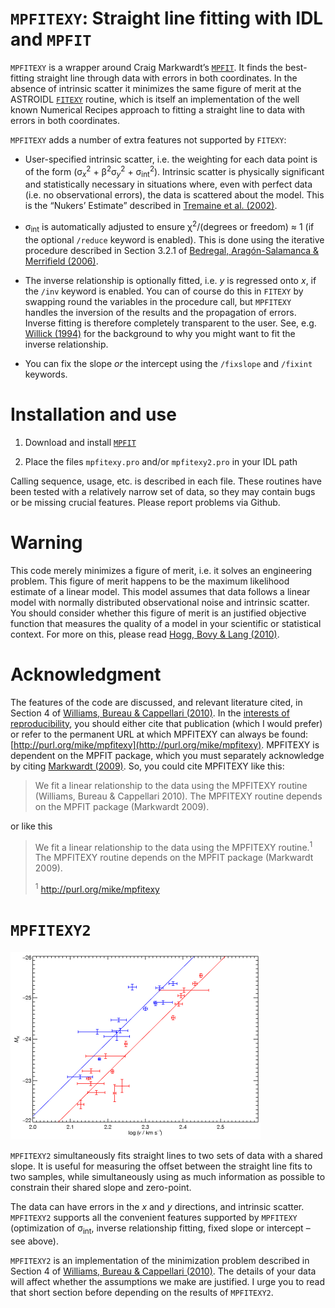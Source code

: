 `MPFITEXY`: Straight line fitting with IDL and `MPFIT`
========

<p><code>MPFITEXY</code> is a wrapper around Craig Markwardt&#8217;s <a
href="http://purl.com/net/mpfit"><code>MPFIT</code></a>. It finds the
best-fitting straight line through data with errors in both coordinates. In the
absence of intrinsic scatter it minimizes the same figure of merit at the
ASTROIDL <a
href="http://idlastro.gsfc.nasa.gov/ftp/pro/math/fitexy.pro"><code>FITEXY</code></a>
routine, which is itself an implementation of the well known Numerical Recipes
approach to fitting a straight line to data with errors in both
coordinates.</p>

<p><code>MPFITEXY</code> adds a number of extra features not supported by
<code>FITEXY</code>:</p>

<ul>

<li><p>User-specified intrinsic scatter, i.e. the weighting for each data
point is of the form (&sigma;<sub><em>x</em></sub><sup>2</sup> +
&beta;<sup>2</sup>&sigma;<sub><em>y</em></sub><sup>2</sup> +
&sigma;<sub>int</sub><sup>2</sup>). Intrinsic scatter is physically
significant and statistically necessary in
situations where, even with perfect data (i.e. no observational
errors), the data is scattered about the model. This is the &#8220;Nukers&#8217;
Estimate&#8221; described in <a href="http://cdsads.u-strasbg.fr/abs/2002ApJ...574..740T">Tremaine et al.
(2002)</a>.</p></li>

<li><p>&sigma;<sub>int</sub> is automatically adjusted to ensure
&chi;<sup>2</sup>/(degrees or freedom) &asymp; 1 (if the optional
<code>/reduce</code> keyword is enabled). This is done using the
iterative procedure described in Section 3.2.1 of <a href="http://cdsads.u-strasbg.fr/abs/2006MNRAS.373.1125B">Bedregal,
Aragón-Salamanca &amp; Merrifield
(2006)</a>.</p></li>

<li><p>The inverse relationship is optionally fitted, i.e. <em>y</em> is regressed
onto <em>x</em>, if the <code>/inv</code> keyword is enabled. You can of
course do this in <code>FITEXY</code> by swapping round the
variables in the procedure call, but <code>MPFITEXY</code> handles
the inversion of the results and the propagation of errors. Inverse
fitting is therefore completely transparent to the user. See, e.g.
<a href="http://cdsads.u-strasbg.fr/abs/1994ApJS...92....1W">Willick (1994)</a>
for the background to why you might want to fit the inverse
relationship.</p></li>

<li><p>You can fix the slope <em>or</em> the intercept using the
<code>/fixslope</code> and <code>/fixint</code> keywords.</p></li>

</ul>

Installation and use
====================

 1. Download and install [`MPFIT`](http://purl.com/net/mpfit)
 
 2. Place the files `mpfitexy.pro` and/or `mpfitexy2.pro` in your IDL path 
 
Calling sequence, usage, etc. is described in each file. These routines have
been tested with a relatively narrow set of data, so they may contain bugs or
be missing crucial features. Please report problems via Github.

Warning
=======

This code merely minimizes a figure of merit, i.e. it solves an engineering
problem. This figure of merit happens to be the maximum likelihood estimate of
a linear model. This model assumes that data follows a linear model with
normally distributed observational noise and intrinsic scatter. You should
consider whether this figure of merit is an justified objective function that
measures the quality of a model in your scientific or statistical context. For
more on this, please read <a
href="http://adsabs.harvard.edu/abs/2010arXiv1008.4686H">Hogg, Bovy &amp; Lang
(2010)</a>.</div>

Acknowledgment 
==============

The features of the code are discussed, and relevant literature cited, in
Section 4 of [Williams, Bureau & Cappellari
(2010)](http://adsabs.harvard.edu/abs/2010MNRAS.409.1330W). In the
[interests of
reproducibility](http://cameronneylon.net/presentations/best-practice-in-science-and-coding-holding-up-a-mirror/),
you should either cite that publication (which I would prefer) or refer to the
permanent URL at which MPFITEXY can always be found:
[http://purl.org/mike/mpfitexy](http://purl.org/mike/mpfitexy). MPFITEXY is
dependent on the MPFIT package, which you must separately acknowledge by citing
[Markwardt (2009)](http://adsabs.harvard.edu/abs/2009ASPC..411..251M). So, you
could cite MPFITEXY like this:

> We fit a linear relationship to the data using the MPFITEXY routine
> (Williams, Bureau & Cappellari 2010). The MPFITEXY routine depends on the
> MPFIT package (Markwardt 2009).
  
or like this 

> We fit a linear relationship to the data using the MPFITEXY
> routine.<sup>1</sup> The MPFITEXY routine depends on the MPFIT package
> (Markwardt 2009).
>
> <sup>1</sup> http://purl.org/mike/mpfitexy


`MPFITEXY2`
==========

![MPFITEXY2](mpfitexy2.png)

<p><code>MPFITEXY2</code> simultaneously fits straight lines to two sets of
data with a shared slope. It is useful for measuring the offset between the
straight line fits to two samples, while simultaneously using as much
information as possible to constrain their shared slope and zero-point.</p>

<p>The data can have errors in the <em>x</em> and <em>y</em> directions, and
intrinsic scatter. <code>MPFITEXY2</code> supports all the convenient features
supported by <code>MPFITEXY</code> (optimization of &sigma;<sub>int</sub>,
inverse relationship fitting, fixed slope or intercept &#8211; see above).</p>

<p><code>MPFITEXY2</code> is an implementation of the minimization problem
described in Section 4 of <a
href="http://adsabs.harvard.edu/abs/2010MNRAS.409.1330W">Williams, Bureau &amp;
Cappellari (2010)</a>. The details of your data will affect whether the
assumptions we make are justified. I urge you to read that short section before
depending on the results of <code>MPFITEXY2</code>.</p>
